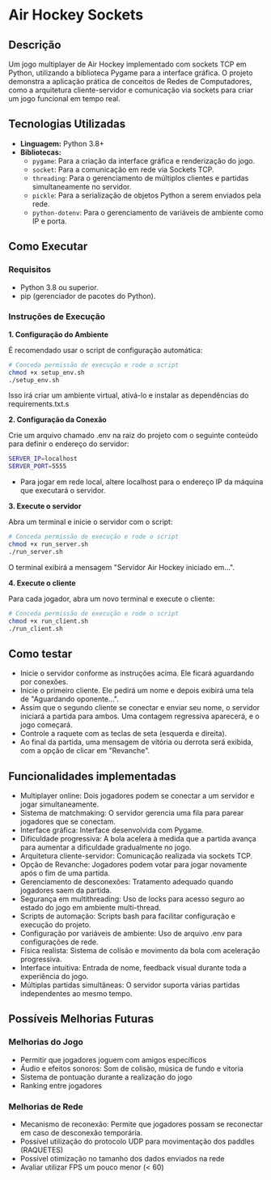 # Air Hockey Sockets

## Descrição

Um jogo multiplayer de Air Hockey implementado com sockets TCP em Python, utilizando a biblioteca Pygame para a interface gráfica. O projeto demonstra a aplicação prática de conceitos de Redes de Computadores, como a arquitetura cliente-servidor e comunicação via sockets para criar um jogo funcional em tempo real.

## Tecnologias Utilizadas

- **Linguagem:** Python 3.8+
- **Bibliotecas:**
  - `pygame`: Para a criação da interface gráfica e renderização do jogo.
  - `socket`: Para a comunicação em rede via Sockets TCP.
  - `threading`: Para o gerenciamento de múltiplos clientes e partidas simultaneamente no servidor.
  - `pickle`: Para a serialização de objetos Python a serem enviados pela rede.
  - `python-dotenv`: Para o gerenciamento de variáveis de ambiente como IP e porta.

## Como Executar

### Requisitos

- Python 3.8 ou superior.
- pip (gerenciador de pacotes do Python).

### Instruções de Execução

**1. Configuração do Ambiente**

É recomendado usar o script de configuração automática:

```bash
# Conceda permissão de execução e rode o script
chmod +x setup_env.sh
./setup_env.sh
```

Isso irá criar um ambiente virtual, ativá-lo e instalar as dependências do requirements.txt.s

**2. Configuração da Conexão**

Crie um arquivo chamado .env na raiz do projeto com o seguinte conteúdo para definir o endereço do servidor:

```bash
SERVER_IP=localhost
SERVER_PORT=5555
```

- Para jogar em rede local, altere localhost para o endereço IP da máquina que executará o servidor.

**3. Execute o servidor**

Abra um terminal e inicie o servidor com o script:

```bash
# Conceda permissão de execução e rode o script
chmod +x run_server.sh
./run_server.sh
```

O terminal exibirá a mensagem "Servidor Air Hockey iniciado em...".

**4. Execute o cliente**

Para cada jogador, abra um novo terminal e execute o cliente:

```bash
# Conceda permissão de execução e rode o script
chmod +x run_client.sh
./run_client.sh
```

## Como testar

- Inicie o servidor conforme as instruções acima. Ele ficará aguardando por conexões.
- Inicie o primeiro cliente. Ele pedirá um nome e depois exibirá uma tela de "Aguardando oponente...".
- Assim que o segundo cliente se conectar e enviar seu nome, o servidor iniciará a partida para ambos. Uma contagem regressiva aparecerá, e o jogo começará.
- Controle a raquete com as teclas de seta (esquerda e direita).
- Ao final da partida, uma mensagem de vitória ou derrota será exibida, com a opção de clicar em "Revanche".

## Funcionalidades implementadas

- Multiplayer online: Dois jogadores podem se conectar a um servidor e jogar simultaneamente.
- Sistema de matchmaking: O servidor gerencia uma fila para parear jogadores que se conectam.
- Interface gráfica: Interface desenvolvida com Pygame.
- Dificuldade progressiva: A bola acelera à medida que a partida avança para aumentar a dificuldade gradualmente no jogo.
- Arquitetura cliente-servidor: Comunicação realizada via sockets TCP.
- Opção de Revanche: Jogadores podem votar para jogar novamente após o fim de uma partida.
- Gerenciamento de desconexões: Tratamento adequado quando jogadores saem da partida.
- Segurança em multithreading: Uso de locks para acesso seguro ao estado do jogo em ambiente multi-thread.
- Scripts de automação: Scripts bash para facilitar configuração e execução do projeto.
- Configuração por variáveis de ambiente: Uso de arquivo .env para configurações de rede.
- Física realista: Sistema de colisão e movimento da bola com aceleração progressiva.
- Interface intuitiva: Entrada de nome, feedback visual durante toda a experiência do jogo.
- Múltiplas partidas simultâneas: O servidor suporta várias partidas independentes ao mesmo tempo.

## Possíveis Melhorias Futuras

### Melhorias do Jogo

- Permitir que jogadores joguem com amigos específicos
- Áudio e efeitos sonoros: Som de colisão, música de fundo e vítoria
- Sistema de pontuação durante a realização do jogo
- Ranking entre jogadores

### Melhorias de Rede

- Mecanismo de reconexão: Permite que jogadores possam se reconectar em caso de desconexão temporária.
- Possível utilização do protocolo UDP para movimentação dos paddles (RAQUETES)
- Possível otimização no tamanho dos dados enviados na rede
- Avaliar utilizar FPS um pouco menor (< 60)
